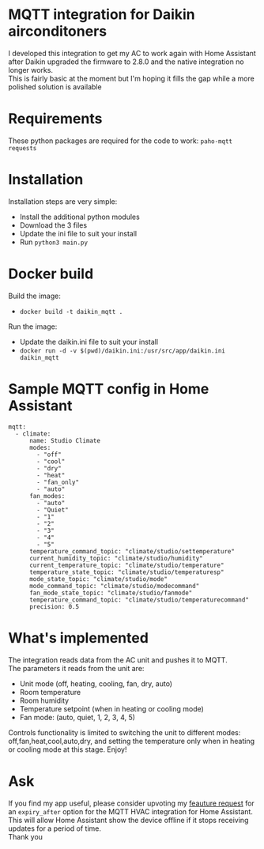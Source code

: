 # MQTT integration for Daikin airconditoners
I developed this integration to get my AC to work again with Home Assistant after Daikin upgraded the firmware to 2.8.0 and the native integration no longer works.  
This is fairly basic at the moment but I'm hoping it fills the gap while a more polished solution is available


# Requirements
These python packages are required for the code to work:
`paho-mqtt`
`requests`

# Installation
Installation steps are very simple:
- Install the additional python modules
- Download the 3 files
- Update the ini file to suit your install
- Run `python3 main.py`

# Docker build
Build the image:
- `docker build -t daikin_mqtt .`

Run the image:
- Update the daikin.ini file to suit your install
- `docker run -d -v $(pwd)/daikin.ini:/usr/src/app/daikin.ini daikin_mqtt`

# Sample MQTT config in Home Assistant
```
mqtt:
  - climate:
      name: Studio Climate
      modes:
        - "off"
        - "cool"
        - "dry"
        - "heat"
        - "fan_only"
        - "auto"
      fan_modes:
        - "auto"
        - "Quiet"
        - "1"
        - "2"
        - "3"
        - "4"
        - "5"        
      temperature_command_topic: "climate/studio/settemperature"
      current_humidity_topic: "climate/studio/humidity"
      current_temperature_topic: "climate/studio/temperature"
      temperature_state_topic: "climate/studio/temperaturesp"
      mode_state_topic: "climate/studio/mode"
      mode_command_topic: "climate/studio/modecommand"
      fan_mode_state_topic: "climate/studio/fanmode"
      temperature_command_topic: "climate/studio/temperaturecommand"
      precision: 0.5
```

# What's implemented
The integration reads data from the AC unit and pushes it to MQTT.  
The parameters it reads from the unit are:
- Unit mode (off, heating, cooling, fan, dry, auto)
- Room temperature
- Room humidity
- Temperature setpoint (when in heating or cooling mode)
- Fan mode: (auto, quiet, 1, 2, 3, 4, 5)

Controls functionality is limited to switching the unit to different modes: off,fan,heat,cool,auto,dry, and setting the temperature only when in heating or cooling mode at this stage.
Enjoy!

# Ask
If you find my app useful, please consider upvoting my [feauture request](https://community.home-assistant.io/t/request-for-expiry-after-option-in-mqtt-hvac-integration/726390) for an `expiry_after` option for the MQTT HVAC integration for Home Assistant.  
This will allow Home Assistant show the device offline if it stops receiving updates for a period of time.  
Thank you
